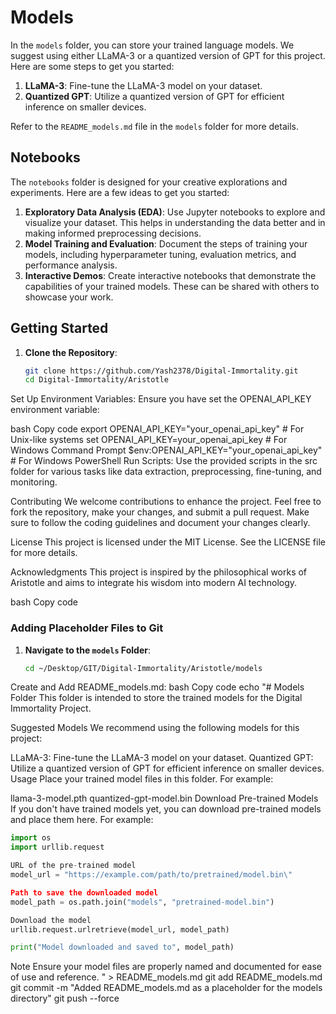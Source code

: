 # Models

In the `models` folder, you can store your trained language models. We suggest using either LLaMA-3 or a quantized version of GPT for this project. Here are some steps to get you started:

1. **LLaMA-3**: Fine-tune the LLaMA-3 model on your dataset.
2. **Quantized GPT**: Utilize a quantized version of GPT for efficient inference on smaller devices.

Refer to the `README_models.md` file in the `models` folder for more details.

## Notebooks

The `notebooks` folder is designed for your creative explorations and experiments. Here are a few ideas to get you started:

1. **Exploratory Data Analysis (EDA)**: Use Jupyter notebooks to explore and visualize your dataset. This helps in understanding the data better and in making informed preprocessing decisions.
2. **Model Training and Evaluation**: Document the steps of training your models, including hyperparameter tuning, evaluation metrics, and performance analysis.
3. **Interactive Demos**: Create interactive notebooks that demonstrate the capabilities of your trained models. These can be shared with others to showcase your work.

## Getting Started

1. **Clone the Repository**:
   ```bash
   git clone https://github.com/Yash2378/Digital-Immortality.git
   cd Digital-Immortality/Aristotle
Set Up Environment Variables:
Ensure you have set the OPENAI_API_KEY environment variable:

bash
Copy code
export OPENAI_API_KEY="your_openai_api_key"  # For Unix-like systems
set OPENAI_API_KEY=your_openai_api_key  # For Windows Command Prompt
$env:OPENAI_API_KEY="your_openai_api_key"  # For Windows PowerShell
Run Scripts:
Use the provided scripts in the src folder for various tasks like data extraction, preprocessing, fine-tuning, and monitoring.

Contributing
We welcome contributions to enhance the project. Feel free to fork the repository, make your changes, and submit a pull request. Make sure to follow the coding guidelines and document your changes clearly.

License
This project is licensed under the MIT License. See the LICENSE file for more details.

Acknowledgments
This project is inspired by the philosophical works of Aristotle and aims to integrate his wisdom into modern AI technology.

bash
Copy code

### Adding Placeholder Files to Git

1. **Navigate to the `models` Folder**:
   ```bash
   cd ~/Desktop/GIT/Digital-Immortality/Aristotle/models
Create and Add README_models.md:
bash
Copy code
echo "# Models Folder
This folder is intended to store the trained models for the Digital Immortality Project.

Suggested Models
We recommend using the following models for this project:

LLaMA-3: Fine-tune the LLaMA-3 model on your dataset.
Quantized GPT: Utilize a quantized version of GPT for efficient inference on smaller devices.
Usage
Place your trained model files in this folder. For example:

llama-3-model.pth
quantized-gpt-model.bin
Download Pre-trained Models
If you don't have trained models yet, you can download pre-trained models and place them here. For example:

```python
import os
import urllib.request

URL of the pre-trained model
model_url = "https://example.com/path/to/pretrained/model.bin\"

Path to save the downloaded model
model_path = os.path.join("models", "pretrained-model.bin")

Download the model
urllib.request.urlretrieve(model_url, model_path)

print("Model downloaded and saved to", model_path)
```

Note
Ensure your model files are properly named and documented for ease of use and reference.
" > README_models.md
git add README_models.md
git commit -m "Added README_models.md as a placeholder for the models directory"
git push --force